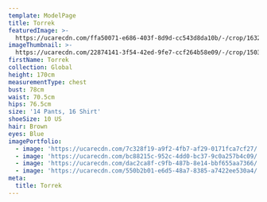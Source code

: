 ```yaml
---
template: ModelPage
title: Torrek
featuredImage: >-
  https://ucarecdn.com/ffa50071-e686-403f-8d9d-cc543d8da10b/-/crop/1632x601/0,174/-/preview/
imageThumbnail: >-
  https://ucarecdn.com/22874141-3f54-42ed-9fe7-ccf264b58e09/-/crop/1503x2075/129,0/-/preview/
firstName: Torrek
collection: Global
height: 170cm
measurementType: chest
bust: 78cm
waist: 70.5cm
hips: 76.5cm
size: '14 Pants, 16 Shirt'
shoeSize: 10 US
hair: Brown
eyes: Blue
imagePortfolio:
  - image: 'https://ucarecdn.com/7c328f19-a9f2-4fb7-af29-0171fca7cf27/'
  - image: 'https://ucarecdn.com/bc88215c-952c-4dd0-bc37-9c0a257b4c09/'
  - image: 'https://ucarecdn.com/dac2ca8f-c9fb-487b-8e14-bbf655aa7366/'
  - image: 'https://ucarecdn.com/550b2b01-e6d5-48a7-8385-a7422ee530a4/'
meta:
  title: Torrek
---
```


